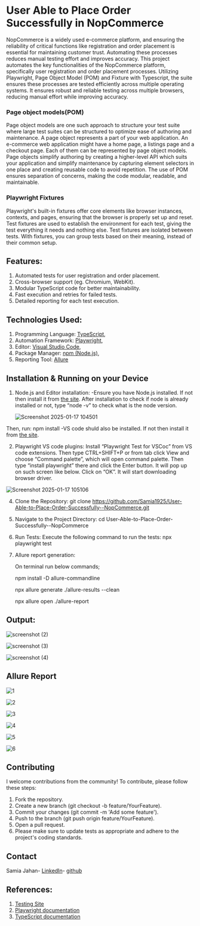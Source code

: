 # **User Able to Place Order Successfully in NopCommerce**

NopCommerce is a widely used e-commerce platform, and ensuring the reliability of critical functions like registration and order placement is essential for maintaining customer trust. Automating these processes reduces manual testing effort and improves accuracy. This project automates the key functionalities of the NopCommerce platform, specifically user registration and order placement processes. Utilizing Playwright, Page Object Model (POM) and Fixture with Typescript, the suite ensures these processes are tested efficiently across multiple operating systems. It ensures robust and reliable testing across multiple browsers, reducing manual effort while improving accuracy.

### Page object models(POM)
Page object models are one such approach to structure your test suite where large test suites can be structured to optimize ease of authoring and maintenance. A page object represents a part of your web application. An e-commerce web application might have a home page, a listings page and a checkout page. Each of them can be represented by page object models. Page objects simplify authoring by creating a higher-level API which suits your application and simplify maintenance by capturing element selectors in one place and creating reusable code to avoid repetition. The use of POM ensures separation of concerns, making the code modular, readable, and maintainable.  

### Playwright Fixtures
Playwright's built-in fixtures offer core elements like browser instances, contexts, and pages, ensuring that the browser is properly set up and reset. Test fixtures are used to establish the environment for each test, giving the test everything it needs and nothing else. Test fixtures are isolated between tests. With fixtures, you can group tests based on their meaning, instead of their common setup. 

## **Features:**
1. Automated tests for user registration and order placement.
2. Cross-browser support (eg. Chromium, WebKit).
3. Modular TypeScript code for better maintainability.
4. Fast execution and retries for failed tests.
5. Detailed reporting for each test execution.

## **Technologies Used:**
1. Programming Language: [TypeScript](https://www.typescriptlang.org/docs/handbook/2/basic-types.html),
2. Automation Framework: [Playwright](https://playwright.dev/docs/intro),
3. Editor: [Visual Studio Code](https://code.visualstudio.com/download),
4. Package Manager: [npm (Node.js)](https://nodejs.org/en/download),
5. Reporting Tool: [Allure](https://allurereport.org/docs/install-for-windows/) 

## **Installation & Running on your Device**
1. Node.js and Editor installation:
   -Ensure you have Node.js installed. If not then install it from [the site](https://nodejs.org/en/download). After installation to check if node is already installed or not, type “node -v” to check what is the node version.

   ![Screenshot 2025-01-17 104501](https://github.com/user-attachments/assets/5d98ebe4-2b59-4d65-8055-097b3c21f0f4)

Then, run:
   npm install
   -VS code shuld also be installed. If not then install it from [the site](https://code.visualstudio.com/download).

2. Playwright VS code plugins: 
Install “Playwright Test for VSCoc” from VS code extensions. Then type CTRL+SHIFT+P or from tab click View and choose “Command palette”, which will open command palette. Then type “install playwright” there and click the Enter button. It will pop up on such screen like below. Click on “OK”. It will start downloading browser driver.

![Screenshot 2025-01-17 105106](https://github.com/user-attachments/assets/1d433ad3-8e96-4ed0-8d28-2c8ba9443698)

4. Clone the Repository:
   git clone https://github.com/Samia1925/User-Able-to-Place-Order-Successfully--NopCommerce.git
5. Navigate to the Project Directory:
   cd User-Able-to-Place-Order-Successfully--NopCommerce
6. Run Tests: Execute the following command to run the tests:
   npx playwright test
7. Allure report generation:
   
   On terminal run below commands;

   npm install -D allure-commandline

   npx allure generate ./allure-results --clean

   npx allure open ./allure-report
   

## **Output:**
![screenshot (2)](https://github.com/user-attachments/assets/e07e4b68-8658-4424-8a51-b13cff3ca0c2)

![screenshot (3)](https://github.com/user-attachments/assets/be7668fd-217e-4f57-b797-318797aa2e9f)

![screenshot (4)](https://github.com/user-attachments/assets/67e469e5-ab55-4921-8917-00f2c8a38c7a)

## **Allure Report**
![1](https://github.com/user-attachments/assets/45925922-197f-4e43-960e-c015a39dd7ac)

![2](https://github.com/user-attachments/assets/ba7646c8-8cfc-4642-aad0-c06e8fbe1831)

![3](https://github.com/user-attachments/assets/90901a09-bdad-4027-94dd-40b4e7ae6050)

![4](https://github.com/user-attachments/assets/c62779db-943c-483a-ba18-ff76d717ced5)

![5](https://github.com/user-attachments/assets/1262adc9-4e02-499d-817f-4abc37aa4d1d)

![6](https://github.com/user-attachments/assets/962201f3-3a1b-4808-b992-ca317a9b783b)


## Contributing
I welcome contributions from the community! To contribute, please follow these steps:

1. Fork the repository.
2. Create a new branch (git checkout -b feature/YourFeature).
3. Commit your changes (git commit -m 'Add some feature').
4. Push to the branch (git push origin feature/YourFeature).
5. Open a pull request.
6. Please make sure to update tests as appropriate and adhere to the project's coding standards.

## Contact 
Samia Jahan-
[LinkedIn](https://www.linkedin.com/in/samia-jahan-binte-nour/)-
[github](https://github.com/Samia1925)

## **References:**
   1. [Testing Site](https://test460.nop-station.com/en/)
   2. [Playwright documentation](https://playwright.dev/docs/intro)
   3. [TypeScript documentation](https://www.typescriptlang.org/docs/handbook/2/basic-types.html)
